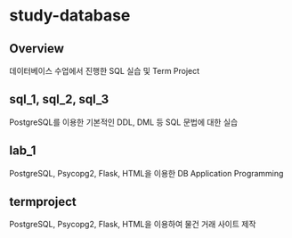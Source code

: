 # study-database
## Overview
데이터베이스 수업에서 진행한 SQL 실습 및 Term Project

## sql_1, sql_2, sql_3
PostgreSQL를 이용한 기본적인 DDL, DML 등 SQL 문법에 대한 실습

## lab_1
PostgreSQL, Psycopg2, Flask, HTML을 이용한 DB Application Programming

## termproject
PostgreSQL, Psycopg2, Flask, HTML을 이용하여 물건 거래 사이트 제작